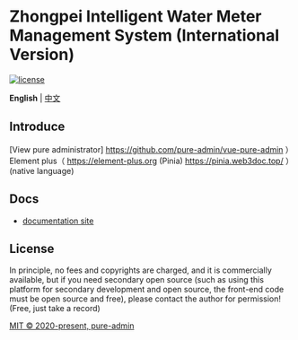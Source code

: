 <h1>Zhongpei Intelligent Water Meter Management System (International Version)</h1>

[![license](https://img.shields.io/github/license/pure-admin/vue-pure-admin.svg)](LICENSE)

**English** | [中文](./README.md)

## Introduce

[View pure administrator] <https://github.com/pure-admin/vue-pure-admin> ）Element plus（ <https://element-plus.org> (Pinia) <https://pinia.web3doc.top/> ）(native language)

## Docs

- [documentation site](https://yiming_chang.gitee.io/pure-admin-doc)

## License

In principle, no fees and copyrights are charged, and it is commercially available, but if you need secondary open source (such as using this platform for secondary development and open source, the front-end code must be open source and free), please contact the author for permission! (Free, just take a record)

[MIT © 2020-present, pure-admin](./LICENSE)

